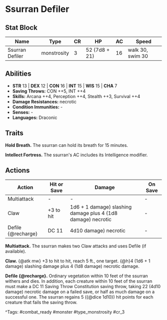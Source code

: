 # Ssurran Defiler

## Stat Block

| Name | Type | CR | HP | AC | Speed |
|------|------|----|----|----|-------|
| Ssurran Defiler | monstrosity | 3 | 52 (7d8 + 21) | 16 | walk 30, swim 30 |

## Abilities

- **STR** 13 | **DEX** 12 | **CON** 16 | **INT** 15 | **WIS** 15 | **CHA** 7
- **Saving Throws:** CON ++5, INT ++4  
- **Skills:** Arcana ++4, Perception ++4, Stealth ++3, Survival ++4  
- **Damage Resistances:** necrotic  
- **Condition Immunities:** -  
- **Senses:** -  
- **Languages:** Draconic

## Traits

**Hold Breath.** The ssurran can hold its breath for 15 minutes.

**Intellect Fortress.** The ssurran's AC includes its Intelligence modifier.


## Actions

| Action | Hit or Save | Damage | On Save |
|--------|--------------|--------|----------|
| Multiattack | - | - | - |
| Claw | +3 to hit | 1d6 + 1 damage) slashing damage plus 4 (1d8 damage) necrotic | - |
| Defile {@recharge} | DC 11 | 4d10 damage) necrotic | - |

**Multiattack.** The ssurran makes two Claw attacks and uses Defile (if available).

**Claw.** {@atk mw} +3 to hit to hit, reach 5 ft., one target. {@h}4 (1d6 + 1 damage) slashing damage plus 4 (1d8 damage) necrotic damage.

**Defile {@recharge}.** Ordinary vegetation within 10 feet of the ssurran withers and dies. In addition, each creature within 10 feet of the ssurran must make a DC 11 Saving Throw Constitution saving throw, taking 22 (4d10 damage) necrotic damage on a failed save, or half as much damage on a successful one. The ssurran regains 5 ({@dice 1d10}) hit points for each creature that fails the saving throw.


^Tags: #combat_ready #monster #type_monstrosity #cr_3